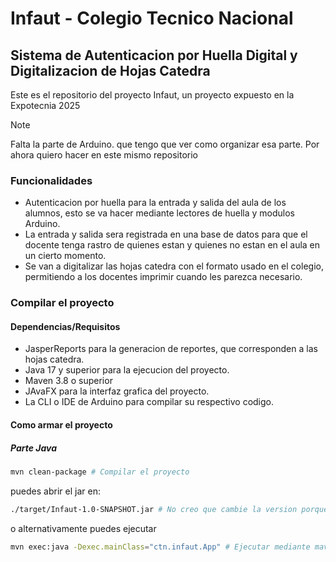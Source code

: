 # Infaut - Colegio Tecnico Nacional

## Sistema de Autenticacion por Huella Digital y Digitalizacion de Hojas Catedra

Este es el repositorio del proyecto Infaut,
un proyecto expuesto en la Expotecnia 2025

> [!NOTE]
> Falta la parte de Arduino. que tengo que ver como organizar esa parte.
> Por ahora quiero hacer en este mismo repositorio

### Funcionalidades

- Autenticacion por huella para la entrada y salida del aula de los alumnos,
  esto se va hacer mediante lectores de huella y modulos Arduino.
- La entrada y salida sera registrada en una base de datos para que el docente tenga
  rastro de quienes estan y quienes no estan en el aula en un cierto momento.
- Se van a digitalizar las hojas catedra con el formato usado en el colegio, permitiendo
  a los docentes imprimir cuando les parezca necesario.

### Compilar el proyecto

#### Dependencias/Requisitos

- JasperReports para la generacion de reportes, que corresponden a las hojas catedra.
- Java 17 y superior para la ejecucion del proyecto.
- Maven 3.8 o superior
- JAvaFX para la interfaz grafica del proyecto.
- La CLI o IDE de Arduino para compilar su respectivo codigo.

#### Como armar el proyecto

##### Parte Java

```sh
mvn clean-package # Compilar el proyecto
```

puedes abrir el jar en:

```sh
./target/Infaut-1.0-SNAPSHOT.jar # No creo que cambie la version porque realmente no importa
```

o alternativamente puedes ejecutar

```sh
mvn exec:java -Dexec.mainClass="ctn.infaut.App" # Ejecutar mediante maven
```
